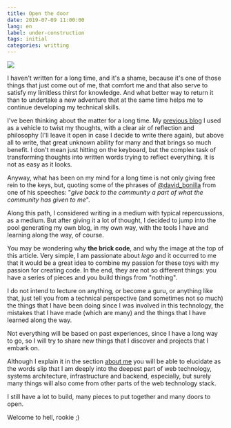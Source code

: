 ```yaml
---
title: Open the door
date: 2019-07-09 11:00:00
lang: en
label: under-construction
tags: initial
categories: writting
---
```

![](/images/open-the-door.jpg)

I haven't written for a long time, and it's a shame, because it's one of those things that just come out of me, that comfort me and that also serve to satisfy my limitless thirst for knowledge. And what better way to return it than to undertake a new adventure that at the same time helps me to continue developing my technical skills.

I've been thinking about the matter for a long time. My [previous blog](http://paraquepensarlo.blogspot.com) I used as a vehicle to twist my thoughts, with a clear air of reflection and philosophy (I'll leave it open in case I decide to write there again), but above all to write, that great unknown ability for many and that brings so much benefit. I don't mean just hitting on the keyboard, but the complex task of transforming thoughts into written words trying to reflect everything. It is not as easy as it looks.
<!-- more -->

Anyway, what has been on my mind for a long time is not only giving free rein to the keys, but, quoting some of the phrases of [@david_bonilla](https://twitter.com/david_bonilla) from one of his speeches: "_give back to the community a part of what the community has given to me_".

Along this path, I considered writing in a medium with typical repercussions, as a medium. But after giving it a lot of thought, I decided to jump into the pool generating my own blog, in my own way, with the tools I have and learning along the way, of course.

You may be wondering why **the brick code**, and why the image at the top of this article. Very simple, I am passionate about _lego_ and it occurred to me that it would be a great idea to combine my passion for these toys with my passion for creating code. In the end, they are not so different things: you have a series of pieces and you build things from "nothing".

I do not intend to lecture on anything, or become a guru, or anything like that, just tell you from a technical perspective (and sometimes not so much) the things that I have been doing since I was involved in this technology, the mistakes that I have made (which are many) and the things that I have learned along the way.

Not everything will be based on past experiences, since I have a long way to go, so I will try to share new things that I discover and projects that I embark on.

Although I explain it in the section [about me](/about) you will be able to elucidate as the words slip that I am deeply into the deepest part of web technology, systems architecture, infrastructure and backend, especially, but surely many things will also come from other parts of the web technology stack.

I still have a lot to build, many pieces to put together and many doors to open.

Welcome to hell, rookie ;)
